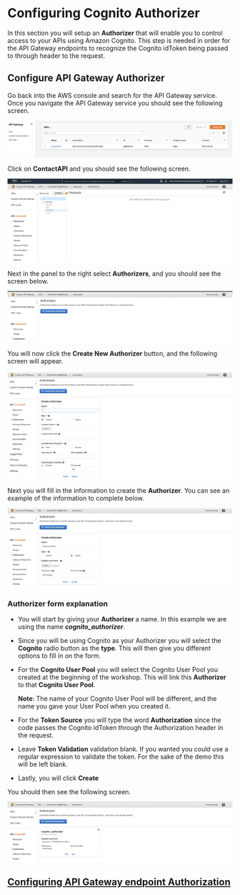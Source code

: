 # Configuring Cognito Authorizer

In this section you will setup an **Authorizer** that will enable you to control access to your APIs using Amazon Cognito. This step is needed in order for the API Gateway endpoints to recognize the Cognito idToken being passed to through header to the request.

## Configure API Gateway Authorizer

Go back into the AWS console and search for the API Gateway service. Once you navigate the API Gateway service you should see the following screen.

![npm run](../docs/images/api-gateway/api-1.png)

Click on **ContactAPI** and you should see the following screen.

![npm run](../docs/images/authorizer/auth-1.png)

Next in the panel to the right select **Authorizers**, and you should see the screen below.

![npm run](../docs/images/authorizer/auth-2.png)

You will now click the **Create New Authorizer** button, and the following screen will appear.

![npm run](../docs/images/authorizer/auth-3.png)

Next you will fill in the information to create the **Authorizer**. You can see an example of the information to complete below.

![npm run](../docs/images/authorizer/auth-4.png)

### Authorizer form explanation

- You will start by giving your **Authorizer** a name. In this example we are using the name **_cognito_authorizer_**.

- Since you will be using Cognito as your Authorizer you will select the **Cognito** radio button as the **type**. This will then give you different options to fill in on the form.

- For the **Cognito User Pool** you will select the Cognito User Pool you created at the beginning of the workshop. This will link this **Authorizer** to that **Cognito User Pool**.

  **Note**: The name of your Cognito User Pool will be different, and the name you gave your User Pool when you created it.

- For the **Token Source** you will type the word **Authorization** since the code passes the Cognito idToken through the Authorization header in the request.

- Leave **Token Validation** validation blank. If you wanted you could use a regular expression to validate the token. For the sake of the demo this will be left blank.

- Lastly, you will click **Create**

You should then see the following screen.

![npm run](../docs/images/authorizer/auth-5.png)

## [Configuring API Gateway endpoint Authorization](API.md)
